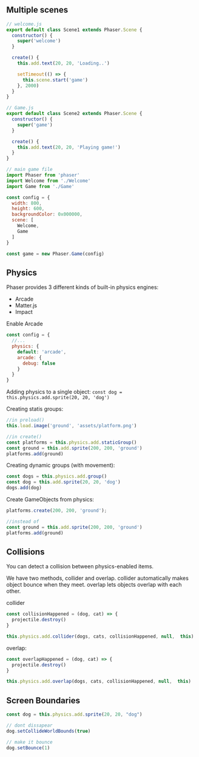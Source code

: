 ## Multiple scenes
```JavaScript
// welcome.js
export default class Scene1 extends Phaser.Scene {
  constructor() {
    super('welcome')
  }

  create() {
    this.add.text(20, 20, 'Loading..')

    setTimeout(() => {
      this.scene.start('game')
    }, 2000)
  }
}

// Game.js
export default class Scene2 extends Phaser.Scene {
  constructor() {
    super('game')
  }

  create() {
    this.add.text(20, 20, 'Playing game!')
  }
}
```

```JavaScript
// main game file
import Phaser from 'phaser'
import Welcome from './Welcome'
import Game from './Game'

const config = {
  width: 800,
  height: 600,
  backgroundColor: 0x000000,
  scene: [
    Welcome,
    Game
  ]
}

const game = new Phaser.Game(config)
```

## Physics
Phaser provides 3 different kinds of built-in physics engines:
- Arcade
- Matter.js
- Impact

Enable Arcade
```JavaScript
const config = {
  //...
  physics: {
    default: 'arcade',
    arcade: {
      debug: false
    }
  }
}
```

Adding physics to a single object:
`const dog = this.physics.add.sprite(20, 20, 'dog')`

Creating statis groups:
```JavaScript
//in preload()
this.load.image('ground', 'assets/platform.png') 

//in create()
const platforms = this.physics.add.staticGroup()
const ground = this.add.sprite(200, 200, 'ground')
platforms.add(ground)
```

Creating dynamic groups (with movement):
```JavaScript
const dogs = this.physics.add.group()
const dog = this.add.sprite(20, 20, 'dog')
dogs.add(dog)
```

Create GameObjects from physics:
```JavaScript
platforms.create(200, 200, 'ground');

//instead of
const ground = this.add.sprite(200, 200, 'ground')
platforms.add(ground)
```

## Collisions
You can detect a collision between physics-enabled items.

We have two methods, collider and overlap. collider automatically makes object bounce when they meet. overlap lets objects overlap with each other.

collider
```JavaScript
const collisionHappened = (dog, cat) => {
  projectile.destroy()
}

this.physics.add.collider(dogs, cats, collisionHappened, null,  this)
```

overlap:
```JavaScript
const overlapHappened = (dog, cat) => {
  projectile.destroy()
}

this.physics.add.overlap(dogs, cats, collisionHappened, null,  this)
```

## Screen Boundaries
```JavaScript
const dog = this.physics.add.sprite(20, 20, "dog")

// dont dissapear
dog.setCollideWorldBounds(true)

// make it bounce
dog.setBounce(1)
```

